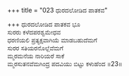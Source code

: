 +++
title = "023 ಧುರದಲೋಡಿದ ಪಾತಕವ"

+++
ಧುರದಲೋಡಿದ ಪಾತಕವ ಭೂ  
ಸುರರು ಕಳೆದಪರಶ್ವಮೇಧವ  
ಧರಣಿಯಲಿ ಪ್ರತ್ಯಕ್ಷವಾಗಿಯೆ ಮಾಡಬಹುದೆಮಗೆ  
ಸುರರ ಸತಿಯರನೊಲ್ಲೆವೆಮಗೆ  
ಮ್ಮರಮನೆಯ ನಾರಿಯರೆ ಸಾಕೆ  
ಮ್ಮರಸುತನವೆಮಗಿಂದ್ರ ಪದವಿಯು ಬಿಟ್ಟು ಕಳುಹೆಂದ     ॥23॥